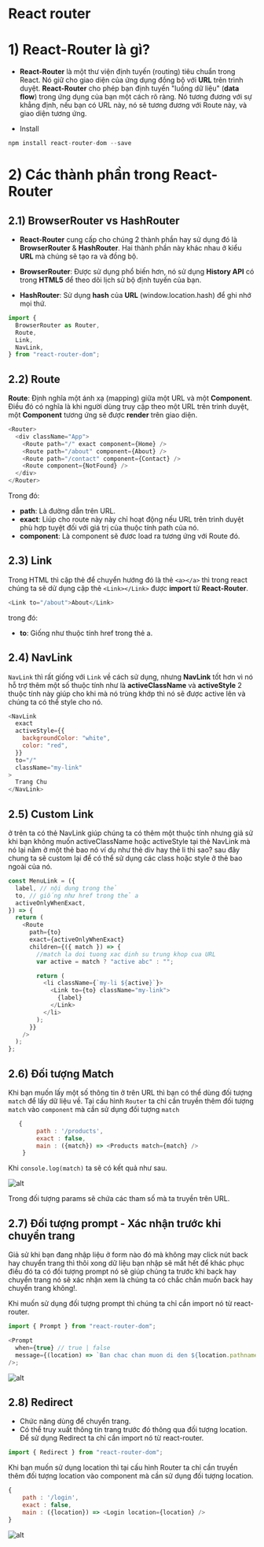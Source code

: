 # **React router**

# 1) React-Router là gì?

- **React-Router** là một thư viện định tuyến (routing) tiêu chuẩn trong React. Nó giữ cho giao diện của ứng dụng đồng bộ với **URL** trên trình duyệt. **React-Router** cho phép bạn định tuyến "luồng dữ liệu" (**data flow**) trong ứng dụng của bạn một cách rõ ràng. Nó tương đương với sự khẳng định, nếu bạn có URL này, nó sẽ tương đương với Route này, và giao diện tương ứng.

- Install

```js
npm install react-router-dom --save
```

# 2) Các thành phần trong React-Router

## 2.1) BrowserRouter vs HashRouter

- **React-Router** cung cấp cho chúng 2 thành phần hay sử dụng đó là **BrowserRouter** & **HashRouter**. Hai thành phần này khác nhau ở kiểu **URL** mà chúng sẽ tạo ra và đồng bộ.

- **BrowserRouter**: Được sử dụng phổ biến hơn, nó sử dụng **History API** có trong **HTML5** để theo dõi lịch sử bộ định tuyến của bạn.

- **HashRouter**: Sử dụng **hash** của **URL** (window.location.hash) để ghi nhớ mọi thứ.

```js
import {
  BrowserRouter as Router,
  Route,
  Link,
  NavLink,
} from "react-router-dom";
```

## 2.2) Route

**Route**: Định nghĩa một ánh xạ (mapping) giữa một URL và một **Component**. Điều đó có nghĩa là khi người dùng truy cập theo một URL trên trình duyệt, một **Component** tương ứng sẽ được **render** trên giao diện.

```js
<Router>
  <div className="App">
    <Route path="/" exact component={Home} />
    <Route path="/about" component={About} />
    <Route path="/contact" component={Contact} />
    <Route component={NotFound} />
  </div>
</Router>
```

Trong đó:

- **path**: Là đường dẫn trên URL.
- **exact**: Liúp cho route này này chỉ hoạt động nếu URL trên trình duyệt phù hợp tuyệt đối với giá trị của thuộc tính path của nó.
- **component**: Là component sẽ đươc load ra tương ứng với Route đó.

## 2.3) Link

Trong HTML thì cặp thẻ để chuyển hướng đó là thẻ `<a></a>` thì trong react chúng ta sẽ dử dụng cặp thẻ `<Link></Link>` được **import** từ **React-Router**.

```js
<Link to="/about">About</Link>
```

trong đó:

- **to**: Giống như thuộc tính href trong thẻ a.

## 2.4) NavLink

`NavLink` thì rất giống với `Link` về cách sử dụng, nhưng **NavLink** tốt hơn vì nó hỗ trợ thêm một số thuộc tính như là **activeClassName** và **activeStyle** 2 thuộc tính này giúp cho khi mà nó trùng khớp thì nó sẽ được active lên và chúng ta có thể style cho nó.

```js
<NavLink
  exact
  activeStyle={{
    backgroundColor: "white",
    color: "red",
  }}
  to="/"
  className="my-link"
>
  Trang Chu
</NavLink>
```

## 2.5) Custom Link

ở trên ta có thẻ NavLink giúp chúng ta có thêm một thuộc tính nhưng giả sử khi bạn không muốn activeClassName hoặc activeStyle tại thẻ NavLink mà nó lại nằm ở một thẻ bao nó ví dụ như thẻ div hay thẻ li thì sao? sau đây chung ta sẽ custom lại để có thể sử dụng các class hoặc style ở thẻ bao ngoài của nó.

```js
const MenuLink = ({
  label, // nội dung trong thẻ
  to, // giống như href trong thẻ a
  activeOnlyWhenExact,
}) => {
  return (
    <Route
      path={to}
      exact={activeOnlyWhenExact}
      children={({ match }) => {
        //match la doi tuong xac dinh su trung khop cua URL
        var active = match ? "active abc" : "";

        return (
          <li className={`my-li ${active}`}>
            <Link to={to} className="my-link">
              {label}
            </Link>
          </li>
        );
      }}
    />
  );
};
```

## 2.6) Đối tượng Match

Khi bạn muốn lấy một số thông tin ở trên URL thì bạn có thể dùng đối tượng `match` để lấy dữ liệu về. Tại cấu hình `Router` ta chỉ cần truyền thêm đối tượng `match` vào `component` mà cần sử dụng đối tượng `match`

```js
   {
        path : '/products',
        exact : false,
        main : ({match}) => <Products match={match} />
    }
```

Khi `console.log(match)` ta sẽ có kết quả như sau.

![alt](https://images.viblo.asia/f0ea77eb-f128-4e4e-bfd9-88fbaeb67f38.png)

Trong đối tượng params sẽ chứa các tham số mà ta truyền trên URL.

## 2.7) Đối tượng prompt - Xác nhận trước khi chuyển trang

Giả sử khi bạn đang nhập liệu ở form nào đó mà không may click nút back hay chuyển trang thì thôi xong dữ liệu bạn nhập sẽ mất hết để khác phục điều đó ta có đối tượng prompt nó sẽ giúp chúng ta trước khi back hay chuyển trang nó sẽ xác nhận xem là chúng ta có chắc chắn muốn back hay chuyển trang không!.

Khi muốn sử dụng đối tượng prompt thì chúng ta chỉ cần import nó từ react-router.

```js
import { Prompt } from "react-router-dom";

<Prompt
  when={true} // true | false
  message={(location) => `Ban chac chan muon di den ${location.pathname}`}
/>;
```

![alt](https://images.viblo.asia/00e6deaa-24b5-453e-b579-d57330d6ac5e.png)

## 2.8) Redirect

- Chức năng dùng để chuyển trang.
- Có thể truy xuất thông tin trang trước đó thông qua đối tượng location. Để sử dụng Redirect ta chỉ cần import nó từ react-router.

```js
import { Redirect } from "react-router-dom";
```

Khi bạn muốn sử dụng location thì tại cấu hình Router ta chỉ cần truyền thêm đối tượng location vào component mà cần sử dụng đối tượng location.

```js
{
    path : '/login',
    exact : false,
    main : ({location}) => <Login location={location} />
}
```

![alt](https://images.viblo.asia/04995437-b55c-41ce-a740-23bdcbd10961.png)
